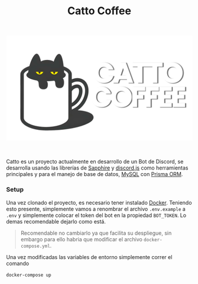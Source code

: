 <h1 align="center">
  <b>Catto Coffee</b>
</h1>
<br>

<p align="center">
  <img src="assets/img/client/catto light.png" alt="Catto Coffee">
</p>
<br>

Catto es un proyecto actualmente en desarrollo de un Bot de Discord, se desarrolla usando las librerías de [Sapphire](https://www.sapphirejs.dev/) y [discord.js](https://discord.js.org/#/) como herramientas principales y para el manejo de base de datos, [MySQL](https://www.mysql.com/products/workbench/) con [Prisma ORM](https://www.prisma.io/).

### Setup

Una vez clonado el proyecto, es necesario tener instalado [Docker](https://www.docker.com/products/docker-desktop/). Teniendo esto presente, simplemente vamos a renombrar el archivo `.env.example` a `.env` y simplemente colocar el token del bot en la propiedad `BOT_TOKEN`. Lo demas recomendable dejarlo como está.

> Recomendable no cambiarlo ya que facilita su despliegue, sin embargo para ello habria que modificar el archivo `docker-compose.yml`.

Una vez modificadas las variables de entorno simplemente correr el comando
```cmd
docker-compose up
```
